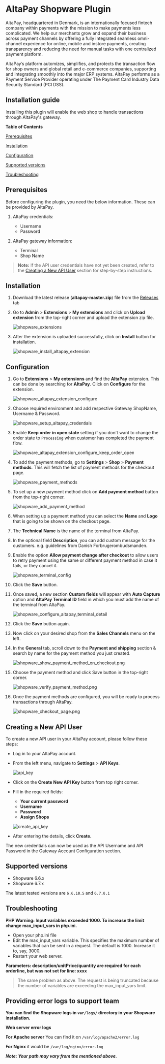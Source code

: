# AltaPay Shopware Plugin

AltaPay, headquartered in Denmark, is an internationally focused fintech company within payments with the mission to make payments less complicated. We help our merchants grow and expand their business across payment channels by offering a fully integrated seamless omni-channel experience for online, mobile and instore payments, creating transparency and reducing the need for manual tasks with one centralized payment platform.

AltaPay’s platform automizes, simplifies, and protects the transaction flow for shop owners and global retail and e-commerce companies, supporting and integrating smoothly into the major ERP systems. AltaPay performs as a Payment Service Provider operating under The Payment Card Industry Data Security Standard (PCI DSS).

## Installation guide

Installing this plugin will enable the web shop to handle transactions through AltaPay's gateway.

**Table of Contents**

[Prerequisites](#prerequisites)

[Installation](#installation)

[Configuration](#configuration)

[Supported versions](#supported-versions)

[Troubleshooting](#troubleshooting)

## Prerequisites

Before configuring the plugin, you need the below information. These can
be provided by AltaPay.

1.  AltaPay credentials:
    -   Username
    -   Password

2.  AltaPay gateway information:
    -   Terminal
    -   Shop Name

> **Note:** If the API user credentials have not yet been created, refer to the [Creating a New API User](#creating-a-new-api-user) section for step-by-step instructions.

## Installation

1. Download the latest release (**altapay-master.zip**) file from the [Releases](https://github.com/AltaPay/plugin-shopware/releases) tab

2. Go to **Admin** > **Extensions** > **My extensions** and click on **Upload extension** from the top-right corner and upload the extension zip file.

   ![shopware_extensions](Docs/Installation/shopware_extensions.png)

3. After the extension is uploaded successfully, click on **Install** button for installation.

   ![shopware_install_altapay_extension](Docs/Installation/shopware_install_altapay_extension.png)

## Configuration

1. Go to **Extensions** > **My extensions** and find the **AltaPay** extension. This can be done by searching for **AltaPay**. Click on **Configure** for the extension.

   ![shopware_altapay_extension_configure](Docs/Configuration/shopware_altapay_extension_configure.png)

2. Choose required environment and add respective Gateway ShopName, Username & Password.

   ![shopware_setup_altapay_credentials](Docs/Configuration/shopware_setup_altapay_credentials.png)

3. Enable **Keep order in open state** setting if you don't want to change the order state to `Processing` when customer has completed the payment flow.

   ![shopware_altapay_extension_configure_keep_order_open](Docs/Configuration/shopware_altapay_extension_configure_keep_order_open.png)

4. To add the payment methods, go to **Settings** > **Shop** > **Payment methods**. This will fetch the list of payment methods for the checkout page.

   ![shopware_payment_methods](Docs/Configuration/shopware_payment_methods.png)

5. To set up a new payment method click on **Add payment method** button from the top-right corner.

   ![shopware_add_payment_method](Docs/Configuration/shopware_add_payment_method.png)

6. When setting up a payment method you can select the **Name** and **Logo** that is going to be shown on the checkout page.
 
7. The **Technical Name** is the name of the terminal from AltaPay. 

8. In the optional field **Description**, you can add custom message for the customers. e.g. guidelines from Danish Forbrugerombudsmanden.

9. Enable the option **Allow payment change after checkout** to allow users to retry payment using the same or different payment method in case it fails, or they cancel it.

   ![shopware_terminal_config](Docs/Configuration/shopware_terminal_config.png)

10. Click the **Save** button.

11. Once saved, a new section **Custom fields** will appear with **Auto Capture** option and **AltaPay Terminal ID** field in which you must add the name of the terminal from AltaPay.  

    ![shopware_configure_altapay_terminal_detail](Docs/Configuration/shopware_configure_altapay_terminal_detail.png)

12. Click the **Save** button again.

13. Now click on your desired shop from the **Sales Channels** menu on the left.
 
14. In the **General** tab, scroll down to the **Payment and shipping** section & search by name for the payment method you just created.

    ![shopware_show_payment_method_on_checkout.png](Docs/Configuration/shopware_show_payment_method_on_checkout.png)

15. Choose the payment method and click Save button in the top-right corner.

    ![shopware_verify_payment_method.png](Docs/Configuration/shopware_verify_payment_method.png)

16. Once the payment methods are configured, you will be ready to process transactions through AltaPay.

    ![shopware_checkout_page.png](Docs/Configuration/shopware_checkout_page.png)

## Creating a New API User

To create a new API user in your AltaPay account, please follow these steps:

- Log in to your AltaPay account.
- From the left menu, navigate to **Settings** > **API Keys**.

    ![api_key](Docs/API/api_keys.png)
    
- Click on the **Create New API Key** button from top right corner.
- Fill in the required fields:
    - **Your current password**  
    - **Username**  
    - **Password**  
    - **Assign Shops**
    
    ![create_api_key](Docs/API/create_api_key.png)
- After entering the details, click **Create**.

The new credentials can now be used as the API Username and API Password in the Gateway Account Configuration section.

## Supported versions
- Shopware 6.6.x
- Shopware 6.7.x

The latest tested versions are `6.6.10.5` and `6.7.0.1`

## Troubleshooting

**PHP Warning: Input variables exceeded 1000. To increase the limit change max_input_vars in php.ini.**

- Open your php.ini file
- Edit the max_input_vars variable. This specifies the maximum number of variables that can be sent in a request. The default is 1000. Increase it to, say, 3000.
- Restart your web server.

**Parameters: description/unitPrice/quantity are required for each orderline, but was not set for line: xxxx**
> The same problem as above. The request is being truncated because the number of variables are exceeding the max_input_vars limit.


## Providing error logs to support team

**You can find the Shopware logs in `var/logs/` directory in your Shopware installation.**

**Web server error logs**

**For Apache server** You can find it on `/var/log/apache2/error.log`

**For Nginx** it would be `/var/log/nginx/error.log`

**_Note: Your path may vary from the mentioned above._**
